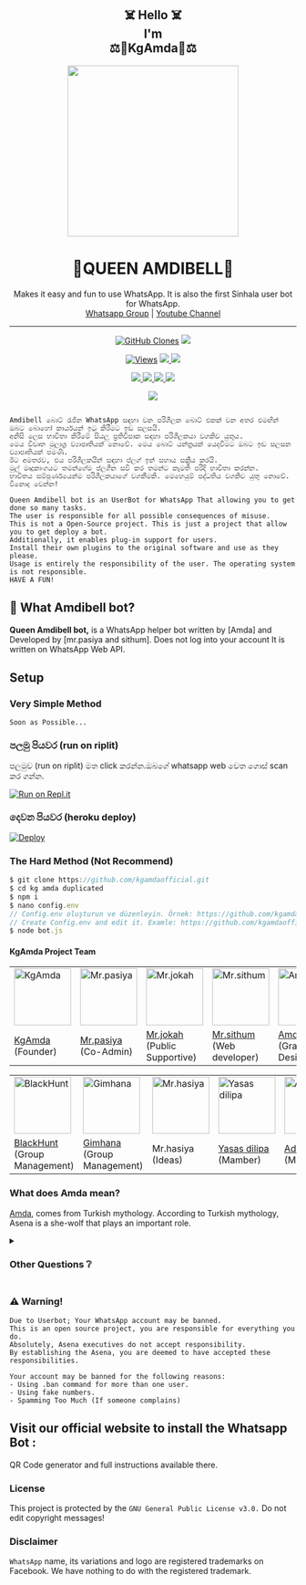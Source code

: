 <h2 align="center">☠️ Hello ☠️ <br>I'm <br>⚖️🐝KgAmda🐝⚖️</h1>

<div align="center">
  <img src="https://i.ibb.co/V2yzLwK/LOGO.jpg" width="300" height="300">      
  <h1>👸QUEEN AMDIBELL👸
</div>
<p align="center">
    Makes it easy and fun to use WhatsApp. It is also the first Sinhala user bot for WhatsApp.
    <br>
        <a href="https://chat.whatsapp.comFsG75qXAN23BI4/AAH6zisn">Whatsapp Group</a> |
        <a href="https://www.youtbe.com/channel/UCQioJ1z2MdVeK/IY7Wh9TUA">Youtube Channel</a>
    <br>
</p>

----


<p align="center">
  <a href="https://github.com/Kgamdaofficial"><img alt="GitHub Clones" src="https://img.shields.io/badge/dynamic/json?style=flat-square&label=Docker pulls&query=count&url=https://github.com/agentnox/8gh32jk565/blob/main/automated_repo.json?raw=True&logo=github"></a>
  
  </a>
  <a href="https://github.com/Kgamdaofficial">
    <img src="https://img.shields.io/docker/image-size/fusuf/whatsasena?style=flat-square&logo=github&label=Image Size">
    
  </a>
</p>

<p align="center">

  <a href="https://github.com/Kgamdaofficial">
    <img src="https://hits.seeyoufarm.com/api/count/incr/badge.svg?url=https%3A%2F%2Fgithub.com%2FBKgamdaofficial%2FAmdibell&count_bg=%2379C83D&title_bg=%23555555&icon=gitpod.svg&icon_color=%23E7E7E7&title=Views&edge_flat=false" alt="Views"/></a>
  
  </a>
  <a href="https://github.com/Kgamdaofficial/fork">
    <img src="https://img.shields.io/github/forks/Kgamdaofficial/Amdibell?label=Fork&style=social">
    
  </a>
  <a href="https://github.com/Kgamdaofficial/stargazers">
    <img src="https://img.shields.io/github/stars/Kgamdaofficial/Amdibell?style=social">
  </a>
</p>

<p align="center">
  <a href="httsp://github.com/Kgamdaofficial">
    <img src="https://img.shields.io/github/repo-size/Kgamdaofficial/Amdibell?color=purple&label=Repo%20Size&style=plastic">

  </a>
  <a href="httsp://github.com/Kgamdaofficial">
    <img src="https://img.shields.io/github/license/Kgamdaofficial/Amdibell?color=purple&label=License&style=plastic">

  </a>
  <a href="httsp://github.com/Kgamdaofficial">
    <img src="https://img.shields.io/github/languages/top/Kgamdaofficial/Amdibell?color=purple&label=Javascript&style=plastic">

  </a>
  <a href="httsp://github.com/Kgamdaofficial">
    <img src="https://img.shields.io/static/v1?label=Author&message=kg%20amda&color=purple&style=plastic">

  </a>
  </p>
 <p align="center">
  <a href="https://wa.me/94761444438">
    <img src="https://img.shields.io/badge/Contact%20Me%20On%20Whatsapp-🎭🛡️⛓️📴⚙️🔱KG%20Amda%20Bot-purple&style=plastic">

  </a>
</p>

```

Amdibell බොට් රැජින WhatsApp සඳහා වන පරිශීලක බොට් එකක් වන අතර එමඟින් ඔබට බොහෝ කාර්යයන් ඉටු කිරීමට ඉඩ සලසයි.
අනිසි ලෙස භාවිතා කිරීමේ සියලු ප්‍රතිවිපාක සඳහා පරිශීලකයා වගකිව යුතුය.
මෙය විවෘත මූලාශ්‍ර ව්‍යාපෘතියක් නොවේ. මෙය බොට් යන්ත්‍රයක් යෙදවීමට ඔබට ඉඩ සලසන ව්‍යාපෘතියක් පමණි.
ඊට අමතරව, එය පරිශීලකයින් සඳහා ප්ලග් ඉන් සහාය සක්‍රීය කරයි.
මුල් මෘදුකාංගයට තමන්ගේම ප්ලගීන සවි කර තමන්ට කැමති පරිදි භාවිතා කරන්න.
භාවිතය සම්පූර්ණයෙන්ම පරිශීලකයාගේ වගකීමකි. මෙහෙයුම් පද්ධතිය වගකිව යුතු නොවේ.
විනොද වෙන්න!
```

```
Queen Amdibell bot is an UserBot for WhatsApp That allowing you to get done so many tasks.
The user is responsible for all possible consequences of misuse.
This is not a Open-Source project. This is just a project that allow you to get deploy a bot.
Additionally, it enables plug-in support for users.
Install their own plugins to the original software and use as they please.
Usage is entirely the responsibility of the user. The operating system is not responsible.
HAVE A FUN!
```


## 🔎 What Amdibell bot?
**Queen Amdibell bot,** is a WhatsApp helper bot written by [Amda] and Developed by [mr.pasiya and sithum]. Does not log into your account It is written on WhatsApp Web API.

## Setup
### Very Simple Method
`Soon as Possible...`

### පලමු පියවර (run on riplit)
පලමුව (run on riplit) මත click කරන්න.ඔබගේ whatsapp web වෙත ගොස් scan කර ගන්න.

[![Run on Repl.it](https://replit.com/badge/github/kgamdaofficial/Amdibell)](https://replit.com/@KgAmda/QueenAmdibell-QR?v=1)

### දෙවන පියවර (heroku deploy)
[![Deploy](https://www.herokucdn.com/deploy/button.svg)](https://heroku.com/deploy?template=https://github.com/Kgamdaofficial/Amdibell)


### The Hard Method (Not Recommend)
```js
$ git clone https://github.com/kgamdaofficial.git
$ cd kg amda duplicated
$ npm i
$ nano config.env
// Config.env oluşturun ve düzenleyin. Örnek: https://github.com/kgamdaofficial/wiki/config.env-Example
// Create Config.env and edit it. Examle: https://github.com/kgamdaofficial/wiki/config.env-Example
$ node bot.js
```

#### KgAmda Project Team

<table>
										<tbody>
											<tr>
												<td><a href="httsp://github.com/kgamdaofficial/"><img src="https://i.ibb.co/fqn5sM7/LOGO.jpg" width="100" height="100" alt="KgAmda"></a></td>
												<td><a href="httsp://github.com/kgamdaofficial/"><img src="https://i.ibb.co/4my3Tvp/LOGO.jpg" width="100" height="100" alt="Mr.pasiya"></a></td>
												<td><a href="httsp://github.com/kgamdaofficial/"><img src="https://i.ibb.co/6Nb6hkx/LOGO.jpg" width="100" height="100" alt="Mr.jokah"></a></td>
												<td><a href="httsp://github.com/kgamdaofficial/"><img src="https://i.ibb.co/gdbjswr/LOGO.jpg" width="100" height="100" alt="Mr.sithum"></a></td>
												<td><a href="httsp://github.com/kgamdaofficial/"><img src="https://i.ibb.co/sWjm7g6/LOGO.jpg" width="100" height="100" alt="AmdiBell"></a></td>
										                <td><a href="httsp://github.com/kgamdaofficial/"><img src="https://i.ibb.co/hYMLjVX/LOGO.jpg" width="100" height="100" alt="Mr.kavee"></a></td>										                                                                                </tr>
											<tr>
												<td><a href="httsp://github.com/kgamdaofficial">KgAmda</a></br>(Founder)</td>
												<td><a href="httsp://github.com/kgamdaofficial/">	Mr.pasiya</a></br>(Co-Admin)</td>
												<td><a href="httsp://github.com/kgamdaofficial/">Mr.jokah</a></br>(Public Supportive)</td>
												<td><a href="httsp://github.com/kgamdaofficial">	Mr.sithum</a></br>(Web developer)</td>
												<td><a href="httsp://github.com/kgamdaofficial/">AmdiBell</a></br>(Graphic Designer)</td>
												<td><a href="httsp://github.com/kgamdaofficial">Mr.kavee</a></br>(Group Management)</td>
											</tbody>
									</table>
                  <table>
										<tbody>
											<tr>
												<td><a href="httsp://github.com/kgamdaofficial/"><img src="https://i.ibb.co/3CP2DPR/LOGO.jpg" width="100" height="100" alt="BlackHunt"></a></td>
												<td><a href="httsp://github.com/kgamdaofficial/"><img src="https://i.ibb.co/cXVY9Yw/LOGO.jpg" width="100" height="100" alt="Gimhana"></a></td>
												<td><a href="httsp://github.com/kgamdaofficial/"><img src="https://i.ibb.co/nz7BbrN/LOGO.jpg" width="100" height="100" alt="Mr.hasiya"></a></td>
												<td><a href="httsp://github.com/kgamdaofficial/"><img src="https://i.ibb.co/8gMSvBB/LOGO.jpg" width="100" height="100" alt="Yasas dilipa"></a></td>
												<td><a href="httsp://github.com/kgamdaofficial/"><img src="https://i.ibb.co/VBzzh95/LOGO.jpg" width="100" height="100" alt="Adeesha"></a></td>
				                                                        </tr>
											<tr>
												<td><a href="httsp://github.com/kgamdaofficial">BlackHunt</a></br>(Group Management)</td>
												<td><a href="httsp://github.com/kgamdaofficial/">Gimhana</a></br>(Group Management)</td>
												<td><ahref="httsp://github.com/kgamdaofficial/">Mr.hasiya</a></br>(Ideas)</td>
												<td><a href="httsp://github.com/kgamdaofficial">Yasas dilipa</a></br>(Mamber)</td>
												<td><a href="httsp://github.com/kgamdaofficial">Adeesha</a></br>(Mamber)</td>
										</tbody>
									</table>


### What does Amda mean?
[Amda](https://tr.wikipedia.org/wiki/Amda), comes from Turkish mythology. According to Turkish mythology, Asena is a she-wolf that plays an important role.

<details>
  <summary><h3>Other Questions ❔</h3></summary>

### Changing Branchs on Local Installation
Amdibell bot uses always **master** branch. If users cloned other branches, they can't able to install it.

</details>

##

### ⚠️ Warning! 
```
Due to Userbot; Your WhatsApp account may be banned.
This is an open source project, you are responsible for everything you do. 
Absolutely, Asena executives do not accept responsibility.
By establishing the Asena, you are deemed to have accepted these responsibilities.

Your account may be banned for the following reasons:
- Using .ban command for more than one user.
- Using fake numbers.
- Spamming Too Much (If someone complains)
```
	  
## Visit our official website to install the Whatsapp Bot :
QR Code generator and full instructions available there.
 
					

### License
This project is protected by the `GNU General Public License v3.0.`
Do not edit copyright messages!

### Disclaimer
`WhatsApp` name, its variations and logo are registered trademarks on Facebook. We have nothing to do with the registered trademark.

	  

	  

